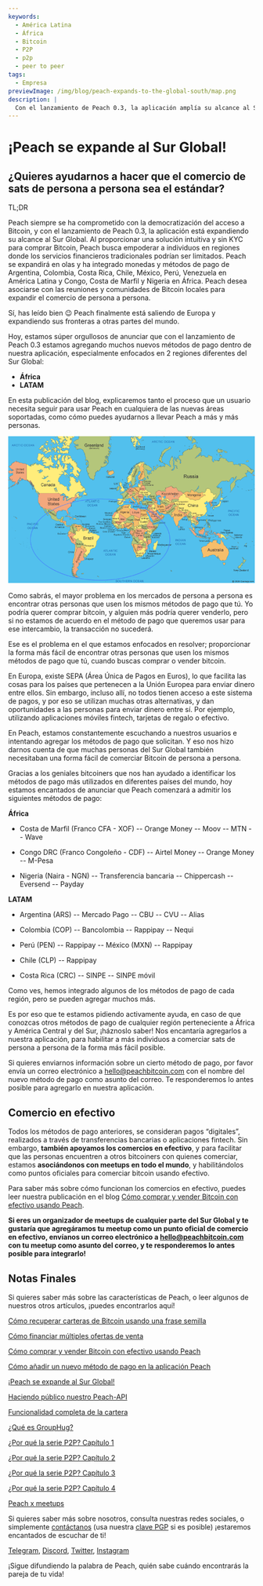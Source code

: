 ```yaml
---
keywords:
  - América Latina
  - África
  - Bitcoin
  - P2P
  - p2p
  - peer to peer
tags:
  - Empresa
previewImage: /img/blog/peach-expands-to-the-global-south/map.png
description: |
  Con el lanzamiento de Peach 0.3, la aplicación amplía su alcance al Sur Global
---
```


# ¡Peach se expande al Sur Global!

## ¿Quieres ayudarnos a hacer que el comercio de sats de persona a persona sea el estándar?

TL;DR

Peach siempre se ha comprometido con la democratización del acceso a Bitcoin, y con el lanzamiento de Peach 0.3, la aplicación está expandiendo su alcance al Sur Global. Al proporcionar una solución intuitiva y sin KYC para comprar Bitcoin, Peach busca empoderar a individuos en regiones donde los servicios financieros tradicionales podrían ser limitados. Peach se expandirá en olas y ha integrado monedas y métodos de pago de Argentina, Colombia, Costa Rica, Chile, México, Perú, Venezuela en América Latina y Congo, Costa de Marfil y Nigeria en África. Peach desea asociarse con las reuniones y comunidades de Bitcoin locales para expandir el comercio de persona a persona.

Sí, has leído bien 😉 Peach finalmente está saliendo de Europa y expandiendo sus fronteras a otras partes del mundo.

Hoy, estamos súper orgullosos de anunciar que con el lanzamiento de Peach 0.3 estamos agregando muchos nuevos métodos de pago dentro de nuestra aplicación, especialmente enfocados en 2 regiones diferentes del Sur Global:

- **África**
- **LATAM**

En esta publicación del blog, explicaremos tanto el proceso que un usuario necesita seguir para usar Peach en cualquiera de las nuevas áreas soportadas, como cómo puedes ayudarnos a llevar Peach a más y más personas.

![](/img/blog/peach-expands-to-the-global-south/map.png)

Como sabrás, el mayor problema en los mercados de persona a persona es encontrar otras personas que usen los mismos métodos de pago que tú. Yo podría querer comprar bitcoin, y alguien más podría querer venderlo, pero si no estamos de acuerdo en el método de pago que queremos usar para ese intercambio, la transacción no sucederá.

Ese es el problema en el que estamos enfocados en resolver; proporcionar la forma más fácil de encontrar otras personas que usen los mismos métodos de pago que tú, cuando buscas comprar o vender bitcoin.

En Europa, existe SEPA (Área Única de Pagos en Euros), lo que facilita las cosas para los países que pertenecen a la Unión Europea para enviar dinero entre ellos. Sin embargo, incluso allí, no todos tienen acceso a este sistema de pagos, y por eso se utilizan muchas otras alternativas, y dan oportunidades a las personas para enviar dinero entre sí. Por ejemplo, utilizando aplicaciones móviles fintech, tarjetas de regalo o efectivo.

En Peach, estamos constantemente escuchando a nuestros usuarios e intentando agregar los métodos de pago que solicitan. Y eso nos hizo darnos cuenta de que muchas personas del Sur Global también necesitaban una forma fácil de comerciar Bitcoin de persona a persona.

Gracias a los geniales bitcoiners que nos han ayudado a identificar los métodos de pago más utilizados en diferentes países del mundo, hoy estamos encantados de anunciar que Peach comenzará a admitir los siguientes métodos de pago:

**África**

- Costa de Marfil (Franco CFA - XOF)
  -- Orange Money
  -- Moov
  -- MTN
  -- Wave

- Congo DRC (Franco Congoleño - CDF)
  -- Airtel Money
  -- Orange Money
  -- M-Pesa

- Nigeria (Naira - NGN)
  -- Transferencia bancaria
  -- Chippercash
  -- Eversend
  -- Payday

**LATAM**

- Argentina (ARS)
  -- Mercado Pago
  -- CBU
  -- CVU
  -- Alias

- Colombia (COP)
  -- Bancolombia
  -- Rappipay
  -- Nequi

- Perú (PEN)
  -- Rappipay
  -- México (MXN)
  -- Rappipay

- Chile (CLP)
  -- Rappipay

- Costa Rica (CRC)
  -- SINPE
  -- SINPE móvil

Como ves, hemos integrado algunos de los métodos de pago de cada región, pero se pueden agregar muchos más.

Es por eso que te estamos pidiendo activamente ayuda, en caso de que conozcas otros métodos de pago de cualquier región perteneciente a África y América Central y del Sur, ¡háznoslo saber! Nos encantaría agregarlos a nuestra aplicación, para habilitar a más individuos a comerciar sats de persona a persona de la forma más fácil posible.

Si quieres enviarnos información sobre un cierto método de pago, por favor envía un correo electrónico a [hello@peachbitcoin.com](mailto:hello@peachbitcoin.com) con el nombre del nuevo método de pago como asunto del correo. Te responderemos lo antes posible para agregarlo en nuestra aplicación.

## Comercio en efectivo

Todos los métodos de pago anteriores, se consideran pagos “digitales”, realizados a través de transferencias bancarias o aplicaciones fintech. Sin embargo, **también apoyamos los comercios en efectivo**, y para facilitar que las personas encuentren a otros bitcoiners con quienes comerciar, estamos **asociándonos con meetups en todo el mundo**, y habilitándolos como puntos oficiales para comerciar bitcoin usando efectivo.

Para saber más sobre cómo funcionan los comercios en efectivo, puedes leer nuestra publicación en el blog [Cómo comprar y vender Bitcoin con efectivo usando Peach](https://peachbitcoin.com/es/blog/how-to-buy-and-sell-bitcoin-with-cash-using-peach/).

**Si eres un organizador de meetups de cualquier parte del Sur Global y te gustaría que agregáramos tu meetup como un punto oficial de comercio en efectivo, envíanos un correo electrónico a [hello@peachbitcoin.com](mailto:hello@peachbitcoin.com) con tu meetup como asunto del correo, y te responderemos lo antes posible para integrarlo!**

## Notas Finales

Si quieres saber más sobre las características de Peach, o leer algunos de nuestros otros artículos, ¡puedes encontrarlos aquí!

[Cómo recuperar carteras de Bitcoin usando una frase semilla](https://peachbitcoin.com/es/blog/how-to-restore-peach-wallet/)

[Cómo financiar múltiples ofertas de venta](https://peachbitcoin.com/es/blog/funding-multiple-sell-offers/)

[Cómo comprar y vender Bitcoin con efectivo usando Peach](https://peachbitcoin.com/es/blog/how-to-buy-and-sell-bitcoin-with-cash-using-peach/)

[Cómo añadir un nuevo método de pago en la aplicación Peach](https://peachbitcoin.com/es/blog/how-to-add-a-payment-method/)

[¡Peach se expande al Sur Global!](https://peachbitcoin.com/es/blog/peach-expands-to-the-global-south/)

[Haciendo público nuestro Peach-API](https://peachbitcoin.com/es/blog/making-our-peach-api-public/)

[Funcionalidad completa de la cartera](https://peachbitcoin.com/es/blog/full-wallet-functionality/)

[¿Qué es GroupHug?](https://peachbitcoin.com/es/blog/group-hug/)

[¿Por qué la serie P2P? Capítulo 1](https://peachbitcoin.com/es/blog/why-p2p-chapter-1/)

[¿Por qué la serie P2P? Capítulo 2](https://peachbitcoin.com/es/blog/why-p2p-chapter-2/)

[¿Por qué la serie P2P? Capítulo 3](https://peachbitcoin.com/es/blog/why-p2p-chapter-3-circular-economies/)

[¿Por qué la serie P2P? Capítulo 4](https://peachbitcoin.com/es/blog/why-p2p-chapter-4-chains-of-trust/)

[Peach x meetups](https://peachbitcoin.com/es/blog/peach-for-meetups/)

Si quieres saber más sobre nosotros, consulta nuestras redes sociales, o simplemente [contáctanos](mailto:hello@peachbitcoin.com) (usa nuestra [clave PGP](https://keys.openpgp.org/vks/v1/by-fingerprint/48339A19645E2E53488E0E5479E1B270FACD1BD2) si es posible) ¡estaremos encantados de escuchar de ti!

[Telegram](https://t.me/peachtopeach), [Discord](https://discord.gg/ypeHz3SW54), [Twitter](https://twitter.com/peachbitcoin), [Instagram](https://instagram.com/peachbitcoin)

¡Sigue difundiendo la palabra de Peach, quién sabe cuándo encontrarás la pareja de tu vida!

